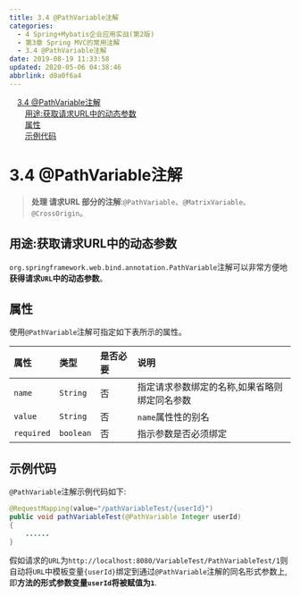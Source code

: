 ```yaml
---
title: 3.4 @PathVariable注解
categories: 
  - 4 Spring+Mybatis企业应用实战(第2版)
  - 第3章 Spring MVC的常用注解
  - 3.4 @PathVariable注解
date: 2019-08-19 11:33:58
updated: 2020-05-06 04:38:46
abbrlink: d0a0f6a4
---
```

<div id='my_toc'><a href="/JavaReadingNotes/d0a0f6a4/#3-4-PathVariable注解" class="header_1">3.4 @PathVariable注解</a>&nbsp;<br><a href="/JavaReadingNotes/d0a0f6a4/#用途-获取请求URL中的动态参数" class="header_2">用途:获取请求URL中的动态参数</a>&nbsp;<br><a href="/JavaReadingNotes/d0a0f6a4/#属性" class="header_2">属性</a>&nbsp;<br><a href="/JavaReadingNotes/d0a0f6a4/#示例代码" class="header_2">示例代码</a>&nbsp;<br></div>
<style>.header_1{margin-left: 1em;}.header_2{margin-left: 2em;}.header_3{margin-left: 3em;}.header_4{margin-left: 4em;}.header_5{margin-left: 5em;}.header_6{margin-left: 6em;}</style>
<!--more-->
<script>if (navigator.platform.search('arm')==-1){document.getElementById('my_toc').style.display = 'none';}var e,p = document.getElementsByTagName('p');while (p.length>0) {e = p[0];e.parentElement.removeChild(e);}</script>

<!--end-->
# 3.4 @PathVariable注解
> **处理 请求URL 部分的注解**:`@PathVariable`、`@MatrixVariable`、`@CrossOrigin`。

## 用途:获取请求URL中的动态参数
`org.springframework.web.bind.annotation.PathVariable`注解可以非常方便地**获得请求`URL`中的动态参数**。

## 属性
使用`@PathVariable`注解可指定如下表所示的属性。

|属性|类型|是否必要|说明|
|:---|:---|:---|:---|
|`name`|`String`|否|指定请求参数绑定的名称,如果省略则绑定同名参数|
|`value`|`String`|否|`name`属性性的别名|
|`required`|`boolean`|否|指示参数是否必须绑定|

## 示例代码
`@PathVariable`注解示例代码如下:
```java
@RequestMapping(value="/pathVariableTest/{userId}")
public void pathVariableTest(@PathVariable Integer userId)
{
    ......
}
```
假如请求的`URL`为`http://localhost:8080/VariableTest/PathVariableTest/1`则自动将`URL`中模板变量`{userId}`绑定到通过`@PathVariable`注解的同名形式参数上,即**方法的形式参数变量`userId`将被赋值为`1`**.
